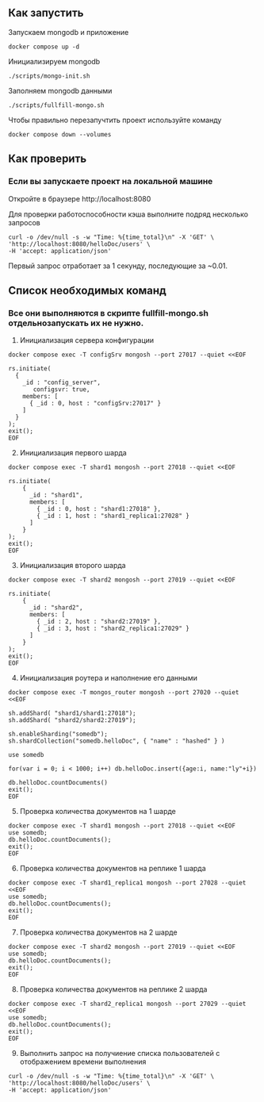## Как запустить

Запускаем mongodb и приложение

```shell
docker compose up -d
```

Инициализируем mongodb

```shell
./scripts/mongo-init.sh
```

Заполняем mongodb данными

```shell
./scripts/fullfill-mongo.sh
```

Чтобы правильно перезапучтить проект используйте команду
```shell
docker compose down --volumes
```

## Как проверить

### Если вы запускаете проект на локальной машине

Откройте в браузере http://localhost:8080

Для проверки работоспособности кэша выполните подряд несколько запросов
```shell
curl -o /dev/null -s -w "Time: %{time_total}\n" -X 'GET' \
'http://localhost:8080/helloDoc/users' \
-H 'accept: application/json'
```
 Первый запрос отработает за 1 секунду, последующие за ~0.01.

## Список необходимых команд
### Все они выполняются в скрипте fullfill-mongo.sh отдельнозапускать их не нужно.

1. Инициализация сервера конфигурации
```shell
docker compose exec -T configSrv mongosh --port 27017 --quiet <<EOF

rs.initiate(
  {
    _id : "config_server",
       configsvr: true,
    members: [
      { _id : 0, host : "configSrv:27017" }
    ]
  }
);
exit();
EOF
```
2. Инициализация первого шарда
```shell
docker compose exec -T shard1 mongosh --port 27018 --quiet <<EOF

rs.initiate(
    {
      _id : "shard1",
      members: [
        { _id : 0, host : "shard1:27018" },
        { _id : 1, host : "shard1_replica1:27028" }
      ]
    }
);
exit();
EOF
```
3. Инициализация второго шарда
```shell
docker compose exec -T shard2 mongosh --port 27019 --quiet <<EOF

rs.initiate(
    {
      _id : "shard2",
      members: [
        { _id : 2, host : "shard2:27019" },
        { _id : 3, host : "shard2_replica1:27029" }
      ]
    }
);
exit();
EOF
```
4. Инициализация роутера и наполнение его данными
```shell
docker compose exec -T mongos_router mongosh --port 27020 --quiet <<EOF

sh.addShard( "shard1/shard1:27018");
sh.addShard( "shard2/shard2:27019");

sh.enableSharding("somedb");
sh.shardCollection("somedb.helloDoc", { "name" : "hashed" } )

use somedb

for(var i = 0; i < 1000; i++) db.helloDoc.insert({age:i, name:"ly"+i})

db.helloDoc.countDocuments()
exit();
EOF
```

5. Проверка количества документов на 1 шарде
```shell
docker compose exec -T shard1 mongosh --port 27018 --quiet <<EOF
use somedb;
db.helloDoc.countDocuments();
exit();
EOF
```

6. Проверка количества документов на реплике 1 шарда
```shell
docker compose exec -T shard1_replica1 mongosh --port 27028 --quiet <<EOF
use somedb;
db.helloDoc.countDocuments();
exit();
EOF
```

7. Проверка количества документов на 2 шарде
```shell
docker compose exec -T shard2 mongosh --port 27019 --quiet <<EOF
use somedb;
db.helloDoc.countDocuments();
exit();
EOF
```

8. Проверка количества документов на реплике 2 шарда
```shell
docker compose exec -T shard2_replica1 mongosh --port 27029 --quiet <<EOF
use somedb;
db.helloDoc.countDocuments();
exit();
EOF
```

9. Выполнить запрос на получиение списка пользователей с отображением времени выполнения
```shell
curl -o /dev/null -s -w "Time: %{time_total}\n" -X 'GET' \
'http://localhost:8080/helloDoc/users' \
-H 'accept: application/json'
```